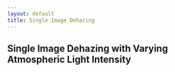 ```yaml
---
layout: default
title: Single Image Dehazing
---
```


## Single Image Dehazing with Varying Atmospheric Light Intensity
